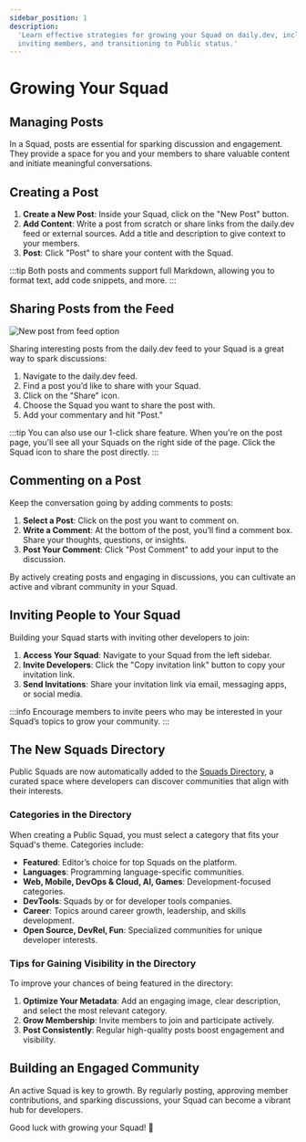 ```yaml
---
sidebar_position: 1
description:
  'Learn effective strategies for growing your Squad on daily.dev, including post management,
  inviting members, and transitioning to Public status.'
---
```


# Growing Your Squad

## Managing Posts

In a Squad, posts are essential for sparking discussion and engagement. They provide a space for you
and your members to share valuable content and initiate meaningful conversations.

## Creating a Post

1. **Create a New Post**: Inside your Squad, click on the "New Post" button.
2. **Add Content**: Write a post from scratch or share links from the daily.dev feed or external
   sources. Add a title and description to give context to your members.
3. **Post**: Click "Post" to share your content with the Squad.

:::tip Both posts and comments support full Markdown, allowing you to format text, add code
snippets, and more. :::

## Sharing Posts from the Feed

![New post from feed option](https://daily-now-res.cloudinary.com/image/upload/v1690470252/docs/Update%20July%202023/Post_to_Squads_from_your_feed_.png)

Sharing interesting posts from the daily.dev feed to your Squad is a great way to spark discussions:

1. Navigate to the daily.dev feed.
2. Find a post you’d like to share with your Squad.
3. Click on the "Share" icon.
4. Choose the Squad you want to share the post with.
5. Add your commentary and hit "Post."

:::tip You can also use our 1-click share feature. When you're on the post page, you'll see all your
Squads on the right side of the page. Click the Squad icon to share the post directly. :::

## Commenting on a Post

Keep the conversation going by adding comments to posts:

1. **Select a Post**: Click on the post you want to comment on.
2. **Write a Comment**: At the bottom of the post, you’ll find a comment box. Share your thoughts,
   questions, or insights.
3. **Post Your Comment**: Click "Post Comment" to add your input to the discussion.

By actively creating posts and engaging in discussions, you can cultivate an active and vibrant
community in your Squad.

## Inviting People to Your Squad

Building your Squad starts with inviting other developers to join:

1. **Access Your Squad**: Navigate to your Squad from the left sidebar.
2. **Invite Developers**: Click the "Copy invitation link" button to copy your invitation link.
3. **Send Invitations**: Share your invitation link via email, messaging apps, or social media.

:::info Encourage members to invite peers who may be interested in your Squad’s topics to grow your
community. :::

## The New Squads Directory

Public Squads are now automatically added to the [Squads Directory](https://app.daily.dev/squads), a
curated space where developers can discover communities that align with their interests.

### Categories in the Directory

When creating a Public Squad, you must select a category that fits your Squad's theme. Categories
include:

- **Featured**: Editor’s choice for top Squads on the platform.
- **Languages**: Programming language-specific communities.
- **Web, Mobile, DevOps & Cloud, AI, Games**: Development-focused categories.
- **DevTools**: Squads by or for developer tools companies.
- **Career**: Topics around career growth, leadership, and skills development.
- **Open Source, DevRel, Fun**: Specialized communities for unique developer interests.

### Tips for Gaining Visibility in the Directory

To improve your chances of being featured in the directory:

1. **Optimize Your Metadata**: Add an engaging image, clear description, and select the most
   relevant category.
2. **Grow Membership**: Invite members to join and participate actively.
3. **Post Consistently**: Regular high-quality posts boost engagement and visibility.

## Building an Engaged Community

An active Squad is key to growth. By regularly posting, approving member contributions, and sparking
discussions, your Squad can become a vibrant hub for developers.

Good luck with growing your Squad! 🚀
